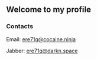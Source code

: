 ## Welcome to my profile












### Contacts

Email: ere71q@cocaine.ninja

Jabber: ere71q@darkn.space

